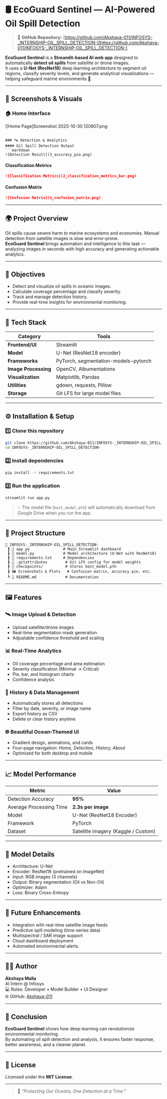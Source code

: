 # 🛢️ EcoGuard Sentinel — AI-Powered Oil Spill Detection

> 🚀 **GitHub Repository:** [https://github.com/Akshaya-011/INFOSYS-_INTERNSHIP-OIL_SPILL_DETECTION-](https://github.com/Akshaya-011/INFOSYS-_INTERNSHIP-OIL_SPILL_DETECTION-)

**EcoGuard Sentinel** is a **Streamlit-based AI web app** designed to automatically **detect oil spills** from satellite or drone images.  
It uses a **U-Net (ResNet18)** deep learning architecture to segment oil regions, classify severity levels, and generate analytical visualizations — helping safeguard marine environments 🌊.

---

## 📸 Screenshots & Visuals

### 🏠 Home Interface

![Home Page]Screenshot 2025-10-30 120807.png
```

### 🛰️ Detection & Analytics
#### Oil Spill Detection Output
```markdown
![Detection Result](3_accuracy_pie.png)
```

#### Classification Metrics
```markdown
![Classification Metrics](2_classification_metrics_bar.png)
```

#### Confusion Matrix
```markdown
![Confusion Matrix](1_confusion_matrix.png)
```

---

## 🌍 Project Overview

Oil spills cause severe harm to marine ecosystems and economies. Manual detection from satellite images is slow and error-prone.  
**EcoGuard Sentinel** brings automation and intelligence to this task — analyzing images in seconds with high accuracy and generating actionable analytics.

---

## 🎯 Objectives
- Detect and visualize oil spills in oceanic images.  
- Calculate coverage percentage and classify severity.  
- Track and manage detection history.  
- Provide real-time insights for environmental monitoring.

---

## 🧠 Tech Stack

| Category | Tools |
|-----------|-------|
| **Frontend/UI** | Streamlit |
| **Model** | U-Net (ResNet18 encoder) |
| **Frameworks** | PyTorch, segmentation-models-pytorch |
| **Image Processing** | OpenCV, Albumentations |
| **Visualization** | Matplotlib, Pandas |
| **Utilities** | gdown, requests, Pillow |
| **Storage** | Git LFS for large model files |

---

## ⚙️ Installation & Setup

### 1️⃣ Clone this repository
```bash
git clone https://github.com/Akshaya-011/INFOSYS-_INTERNSHIP-OIL_SPILL_DETECTION-.git
cd INFOSYS-_INTERNSHIP-OIL_SPILL_DETECTION-
```

### 2️⃣ Install dependencies
```bash
pip install -r requirements.txt
```

### 3️⃣ Run the application
```bash
streamlit run app.py
```

> 💡 The model file (`best_model.pth`) will automatically download from Google Drive when you run the app.

---

## 🧩 Project Structure

```
📂 INFOSYS-_INTERNSHIP-OIL_SPILL_DETECTION-
 ┣ 📜 app.py               # Main Streamlit dashboard
 ┣ 📜 model.py             # Model architecture (U-Net with ResNet18)
 ┣ 📜 requirements.txt     # Dependencies
 ┣ 📜 .gitattributes        # Git LFS config for model weights
 ┣ 📂 checkpoints/          # Stores best_model.pth
 ┣ 🖼️ Screenshots & Plots   # Confusion matrix, accuracy pie, etc.
 ┗ 📜 README.md             # Documentation
```

---

## 🖼️ Features

### 🛰️ Image Upload & Detection
- Upload satellite/drone images  
- Real-time segmentation mask generation  
- Adjustable confidence threshold and scaling  

### 📊 Real-Time Analytics
- Oil coverage percentage and area estimation  
- Severity classification (Minimal → Critical)  
- Pie, bar, and histogram charts  
- Confidence analysis  

### 🧾 History & Data Management
- Automatically stores all detections  
- Filter by date, severity, or image name  
- Export history as CSV  
- Delete or clear history anytime  

### 🌐 Beautiful Ocean-Themed UI
- Gradient design, animations, and cards  
- Four-page navigation: *Home, Detection, History, About*  
- Optimized for both desktop and mobile  

---

## 📈 Model Performance

| Metric | Value |
|---------|--------|
| Detection Accuracy | **95%** |
| Average Processing Time | **2.3s per image** |
| Model | U-Net (ResNet18 Encoder) |
| Framework | PyTorch |
| Dataset | Satellite imagery (Kaggle / Custom) |

---

## 🧪 Model Details
- Architecture: U-Net  
- Encoder: ResNet18 (pretrained on ImageNet)  
- Input: RGB images (3 channels)  
- Output: Binary segmentation (Oil vs Non-Oil)  
- Optimizer: Adam  
- Loss: Binary Cross-Entropy  

---

## 🚀 Future Enhancements
- Integration with real-time satellite image feeds  
- Predictive spill modeling (time-series data)  
- Multispectral / SAR image support  
- Cloud dashboard deployment  
- Automated environmental alerts  

---

## 👩‍💻 Author
**Akshaya Malla**  
AI Intern @ Infosys  
💻 Roles: Developer • Model Builder • UI Designer  
🌐 GitHub: [Akshaya-011](https://github.com/Akshaya-011)

---

## 🏁 Conclusion
**EcoGuard Sentinel** shows how deep learning can revolutionize environmental monitoring.  
By automating oil spill detection and analysis, it ensures faster response, better awareness, and a cleaner planet.

---

## 📜 License
Licensed under the **MIT License**.

---

> 💙 *"Protecting Our Oceans, One Detection at a Time."*



